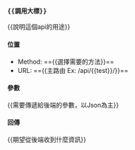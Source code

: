 ### `{{調用大標}}`

{{說明這個api的用途}}

#### 位置

- Method: =={{選擇需要的方法}}==
- URL: =={{主路由 Ex: /api/{{test}}/}}==

#### 參數

{{需要傳遞給後端的參數，以Json為主}}

#### 回傳

{{期望從後端收到什麼資訊}}
